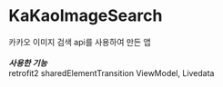# KaKaoImageSearch
카카오 이미지 검색 api를 사용하여 만든 앱  
<br>
***사용한 기능***  
retrofit2
sharedElementTransition
ViewModel, Livedata  
